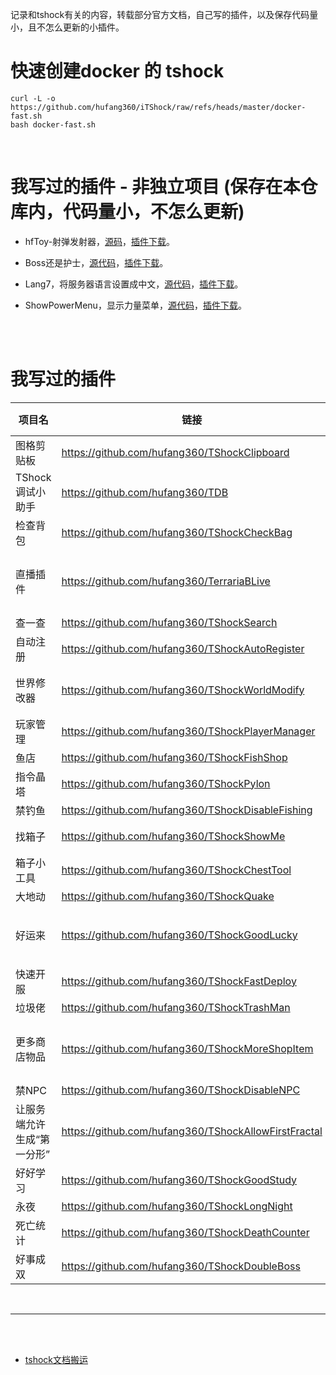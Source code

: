 
记录和tshock有关的内容，转载部分官方文档，自己写的插件，以及保存代码量小，且不怎么更新的小插件。


# 快速创建docker 的 tshock
```shell
curl -L -o https://github.com/hufang360/iTShock/raw/refs/heads/master/docker-fast.sh
bash docker-fast.sh
```

<br>

# 我写过的插件 - 非独立项目 (保存在本仓库内，代码量小，不怎么更新)

- hfToy-射弹发射器，[源码](./Plugins/TShockhfToy1)，[插件下载](https://github.com/hufang360/MyTShock/raw/master/Plugins/Lang7.dll)。

- Boss还是护士，[源代码](./Plugins/TShockBossOrNurse)，[插件下载](https://github.com/hufang360/MyTShock/raw/master/Plugins/BossOrNurse.dll)。

- Lang7，将服务器语言设置成中文，[源代码](./Plugins/TShockLang7)，[插件下载](https://github.com/hufang360/MyTShock/raw/master/Plugins/Lang7.dll)。

- ShowPowerMenu，显示力量菜单，[源代码](./Plugins/TShockShowPowerMenu)，[插件下载](https://github.com/hufang360/MyTShock/raw/master/Plugins/ShowPowerMenu.dll)。

<br>

<br>


# 我写过的插件


| 项目名 | 链接 | 兼容TShock5.0 | 备注 |
| --- | --- | --- | --- |
| 图格剪贴板 | https://github.com/hufang360/TShockClipboard | √ | |
| TShock调试小助手 | https://github.com/hufang360/TDB | √ | |
| 检查背包 | https://github.com/hufang360/TShockCheckBag  | √ | |
| 直播插件 | https://github.com/hufang360/TerrariaBLive  | √ | 原项目由ArsiIksait编写，可以把哔哩哔哩直播间的弹幕发到游戏里 |
| 查一查 | https://github.com/hufang360/TShockSearch  | √ | |
| 自动注册 | https://github.com/hufang360/TShockAutoRegister | √ | |
| 世界修改器 | https://github.com/hufang360/TShockWorldModify | √ | v1.4beta版本开始支持TShock5.0和泰拉1.4.4.x |
| 玩家管理 | https://github.com/hufang360/TShockPlayerManager | √ | |
| 鱼店 | https://github.com/hufang360/TShockFishShop | √ | |
| 指令晶塔 | https://github.com/hufang360/TShockPylon | √ | |
| 禁钓鱼 | https://github.com/hufang360/TShockDisableFishing | √ |
| 找箱子 | https://github.com/hufang360/TShockShowMe | √ | .net4.x 项目，TShock4.x也能用 |
| 箱子小工具 | https://github.com/hufang360/TShockChestTool  | √ | |
| 大地动 | https://github.com/hufang360/TShockQuake | √ |
| 好运来 | https://github.com/hufang360/TShockGoodLucky | √ | .net4.x 项目，请下载 [GoodLucky-v1.1-TShock5.0Beta.dll](https://github.com/hufang360/TShockGoodLucky/releases/download/v1.1/GoodLucky-v1.1-TShock5.0Beta.dll) |
| 快速开服 | https://github.com/hufang360/TShockFastDeploy | √ | TShock4.x也能用 |
| 垃圾佬 | https://github.com/hufang360/TShockTrashMan | √ | |
| 更多商店物品 | https://github.com/hufang360/TShockMoreShopItem  | √ | TShock4.x也能用，商品数据跟1.4.4x不完全一样需要更新 |
| 禁NPC | https://github.com/hufang360/TShockDisableNPC  | √ |  |
| 让服务端允许生成“第一分形” | https://github.com/hufang360/TShockAllowFirstFractal  | √ | TShock4.x也能用，鱼店插件已经包含此插件的全部功能 |
| 好好学习 | https://github.com/hufang360/TShockGoodStudy | - | 已弃坑 |
| 永夜 | https://github.com/hufang360/TShockLongNight | - | 已弃坑|
| 死亡统计 | https://github.com/hufang360/TShockDeathCounter | - | 已弃坑|
| 好事成双 | https://github.com/hufang360/TShockDoubleBoss | - | 已弃坑|


<br/>

---

<br/>

<br/>


- [tshock文档搬运](./docs/4.4.0/说明.md)